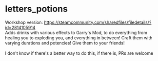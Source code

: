 # letters_potions
Workshop version: https://steamcommunity.com/sharedfiles/filedetails/?id=2814105914 <br>
Adds drinks with various effects to Garry's Mod, to do everything from healing you to exploding you, and everything in between! Craft them with varying durations and potencies! Give them to your friends! <br>
<br>
I don't know if there's a better way to do this, if there is, PRs are welcome
